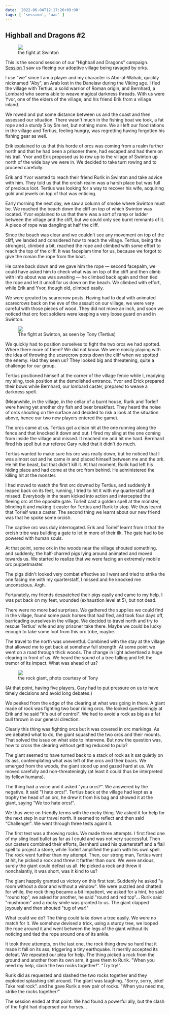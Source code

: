 ```yaml
---
date: '2022-06-04T12:17:26+09:00'
tags: [ 'session', 'aac' ]
---
```


## Highball and Dragons #2

<figure class="right largest capright">
<a href="images/20220604_swinton.jpg"><img src="images/20220604_swinton.jpg" loading="lazy" /></a>
<figcaption>
the fight at Swinton
</figcaption>
</figure>

This is the second session of our "Highball and Dragons" campaign. [Session 1](/20220521.html?t=Highball_and_Dragons__1&f=hnd2) saw us fleeing our adoptive village being ravaged by orks.

I use "we" since I am a player and my character is Abd-al-Wahab, quickly nicknamed "Aby", an Arab lost in the Danelaw during the Viking age. I fled the village with Tertius, a solid warrior of Roman origin, and Bernhard, a Lombard who seems able to weave magical darkness threads. With us were Yvor, one of the elders of the village, and his friend Erik from a village inland.

We rowed and put some distance between us and the coast and then assessed our situation. There wasn't much in the fishing boat we took, a fat rope and a sturdy 5 by 5m net, but nothing more. We all left our food rations in the village and Tertius, feeling hungry, was regretting having forgotten his fishing gear as well.

Erik explained to us that this horde of orcs was coming from a realm further north and that he had been a prisoner there, had escaped and had them on his trail. Yvor and Erik proposed us to row up to the village of Swinton up north of the wide bay we were in. We decided to take turn rowing and to proceed carefully.

Erik and Yvor wanted to reach their friend Rurik in Swinton and take advice with him. They told us that the orcish realm was a harsh place but was full of precious loot. Tertius was looking for a way to recover his wife, acquiring gold and jewels on top of that was enticing.

Early morning the next day, we saw a column of smoke where Swinton must be. We reached the beach down the cliff on top of which Swinton was located. Yvor explained to us that there was a sort of ramp or ladder between the village and the cliff, but we could only see burnt remnants of it. A piece of rope was dangling at half the cliff.

Since the beach was clear and we couldn't see any movement on top of the cliff, we landed and considered how to reach the village. Tertius, being the strongest, climbed a bit, reached the rope and climbed with some effort to reach the top of the cliff. It was faceplam time for us, because we forgot to give the roman the rope from the boat.

He came back down and we gave him the rope — second facepalm, we could have asked him to check what was on top of the cliff and then climb with info about was was awaiting — he climbed back again and then tied the rope and let it unroll for us down on the beach. We climbed with effort, while Erik and Yvor, though old, climbed easily.

We were greated by scarecrow posts. Having had to deal with animated scarecrows back on the eve of the assault on our village, we were very careful with those pieces of wood. They did not move an inch, and soon we noticed that orc foot soldiers were keeping a very loose guard on and in Swinton.

<figure class="left largestt">
<a href="images/20220604_swinton2.jpg"><img src="images/20220604_swinton2.jpg" loading="lazy" /></a>
<figcaption>
The fight at Swinton, as seen by Tony (Tertius)
</figcaption>
</figure>

We quickly had to position ourselves to fight the two orcs we had spotted. Where there more of them? We did not know. We were noisily playing with the idea of throwing the scarecrow posts down the cliff when we spotted the enemy. Had they seen us? They looked big and threatening, quite a challenge for our group.

Tertius positioned himself at the corner of the village fence while I, readying my sling, took position at the demolished entrance. Yvor and Erick prepared their bows while Bernhard, our lombard caster, prepared to weave a darkness spell.

(Meanwhile, in the village, in the cellar of a burnt house, Rurik and Torleif were having yet another dry fish and beer breakfast. They heard the noise of orcs shouting on the surface and decided to risk a look at the situation above, hence our two new players entered the game).

The orcs came at us. Tertius got a clean hit at the one running along the fence and that knocked it down and out. I fired my sling at the one coming from inside the village and missed. It reached me and hit me hard. Bernhard fired his spell but our referee Gary ruled that it didn't do much.

Tertius wanted to make sure his orc was really down, but he noticed that I was almost out and he came in and placed himself between me and the ork. He hit the beast, but that didn't kill it. At that moment, Rurik had left his hiding place and had come at the orc from behind. He administered the killing hit at the monster.

I had moved to watch the first orc downed by Tertius, and suddenly it leaped back on its feet, running, I tried to hit it with my quarterstaff and missed. Everybody in the team kicked into action and intercepted the fleeing orc at the opposite gate. Torleif cast a golden spell at the monster, blinding it and making it easier for Tertius and Rurik to stop. We thus learnt that Torleif was a caster. The second thing we learnt about our new friend was that he spoke some orcish.

The captive orc was duly interrogated. Erik and Torleif learnt from it that the orcish tribe was building a gate to let in more of their ilk. The gate had to be powered with human souls.

At that point, some ork in the woods near the village shouted something. and suddenly, the half-charred pigs lying around animated and moved towards us. We started to realize that we were facing an extremely mobile orc puppetmaster.

The pigs didn't looked very combat effective so I went and tried to strike the one facing me with my quarterstaff, I missed and he knocked me unconscious. Argh.

Fortunately, my friends despatched their pigs easily and came to my help. I was put back on my feet, wounded (exhaustion level at 5), but not dead.

There were no more bad surprises. We gathered the supplies we could find in the village, found some pack horses that had fled, and took four days off, barricading ourselves in the village. We decided to travel north and try to rescue Tertius' wife and any prisoner take there. Maybe we could be lucky enough to take some loot from this orc tribe, maybe.

The travel to the north was uneventful. Combined with the stay at the village that allowed me to get back at somehow full strength. At some point we went on a road through thick woods. The change in light advertised a huge clearing in front of us. We heard the sound of a tree falling and felt the tremor of its impact. What was ahead of us?

<figure class="right largest capright">
<img src="images/20220604_rockman3.gif" loading="lazy" />
<figcaption>
the rock giant, photo courtesy of Tony
</figcaption>
</figure>

(At that point, having five players, Gary had to put pressure on us to have timely decisions and avoid long debates.)

We peeked from the edge of the clearing at what was going in there. A giant made of rock was fighting two boar riding orcs. We looked questioningly at Erik and he said "it's out of control". We had to avoid a rock as big as a fat bull thrown in our general direction.

Clearly this thing was fighting orcs but it was covered in orc markings. As we debated what to do, the giant squashed the two orcs and their mounts. That solved the issue on what side to intervene. But now the question was, how to cross the clearing without getting reduced to pulp?

The giant seemed to have turned back to a stack of rock as it sat quietly on its ass, contemplating what was left of the orcs and their boars. We emerged from the woods, the giant stood up and gazed hard at us. We moved carefully and non-threateningly (at least it could thus be interpreted by fellow humans).

The thing had a voice and it asked "you orcs?". We answered by the negative. It said "I hate orcs!". Tertius back at the village had kept as a trophy the head of an orc, he drew it from his bag and showed it at the giant, saying "We too hate orcs!".

We thus were on friendly terms with the rocky thing. We asked it for help for the next step in our travel north. It seemed to reflect and then said "Challenge!". We went through three tests againt it.

The first test was a throwing rocks. We made three attempts. I first fired one of my sling lead bullet as far as I could and was not very successful. Then our casters combined their efforts, Bernhard used his quarterstaff and a flail spell to project a stone, while Torleif amplified the push with his own spell. The rock went further than my attempt. Then, our strong man, Tertius went at hit, he picked a rock and threw it farther than ours. We were anxious, surely the giant could defeat us all. He picked a rock and threw it nonchalantly, it was short, was it kind to us?

The giant happily granted us victory on this first test. Suddenly he asked "a room without a door and without a window". We were puzzled and chatted for while, the rock thing became a bit impatient, we asked for a hint, he said "round top", we asked for another, he said "round and red top"... Rurik said "mushroom" and a rocky smile was granted to us. The giant clapped joyously and then shouted "tug of war!"

What could we do? The thing could take down a tree easily. We were no match for it. We somehow devised a trick, using a sturdy tree, we looped the rope around it and went between the legs of the giant without its noticing and tied the rope around one of its ankle.

It took three attempts, on the last one, the rock thing drew so hard that it made it fall on its ass, triggering a tiny earthquake. It merrily accepted its defeat. We repeated our plea for help. The thing picked a rock from the ground and another from its own arm, it gave them to Rurik. "When you need my help, slash the two rocks together!". "Try try!".

Rurik did as requested and slashed the two rocks together and they exploded splashing shit around. The giant was laughing. "Sorry, sorry, joke! Take real rock". and he gave Rurik a new pair of rocks. "When you need me, strike the rocks together!"

The session ended at that point. We had found a powerful ally, but the clash of the fight had dispersed our horses...

